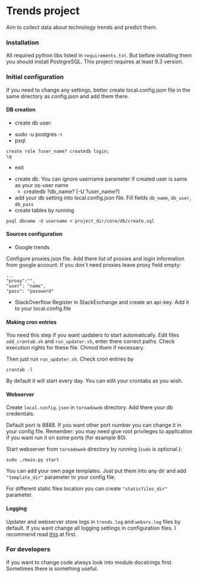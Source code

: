 # Trends project

Aim to collect data about technology trends and predict them.

### Installation

All required python libs listed in `requirements.txt`. But before
installing them you should install PostrgreSQL. This project requires at least 9.3 version.

### Initial configuration

If you need to change any settings, better create local.config.json file in the same directory as config.json and add them there.

#### DB creation
- create db user:
 + sudo -u postgres -i
 + psql
  ```
  create role ?user_name? createdb login;
  \q
  ```
 + exit
- create db. You can ignore username parameter if created user is same as your os-user name
  + createdb ?db_name? [-U ?user_name?]
- add your db setting into local.config.json file. Fill fields `db_name`, `db_user`, `db_pass`
- create tables by running
 ```
 psql dbname -U username < project_dir/core/db/create.sql
 ```

#### Sources configuration
- Google trends

 Configure proxies.json file. Add there list of proxies and login information from google account. If you don`t
  need proxies leave proxy field empty:
  ```
  ...
  "proxy":"",
  "user": "name",
  "pass": "password"
  ```
- StackOverflow
 Register in StackExchange and create an api-key. Add it to your local.config.file

#### Making cron entries

You need this step if you want updaters to start automatically. Edit files `add_crontab.sh` and `run_updater.sh`,
 enter there correct paths. Check execution rights for these file. Chmod them if necessary.

 Then just run `run_updater.sh`. Check cron entries by
  ```
  crontab -l
  ```
By default it will start every day. You can edit your crontabs as you wish.

#### Webserver

Create `local.config.json` in `tornadoweb` directory. Add there your db credentials.

Default port is 8888. If you want other port number you can change it in your config file. Remember: you may need give root
privileges to application if you want run it on some ports (for example 80).

Start webserver from `tornadoweb` directory by running (`sudo` is optional.):
```
sudo ./main.py start
```

You can add your own page templates. Just put them into any dir and add `"template_dir"` parameter to your config file.

For different static files location you can create `"staticfiles_dir"` parameter.

#### Logging

Updater and webserver store logs in `trends.log` and `websrv.log` files by default. If you want change all logging settings
in configuration files. I recommend read [this](https://docs.python.org/2/library/logging.config.html) at first.


### For developers

If you want to change code always look into module docstrings first. Sometimes there is something useful.
